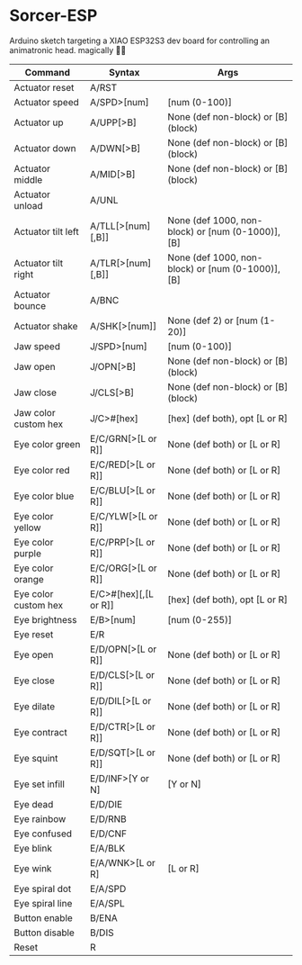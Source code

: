 # Sorcer-ESP
Arduino sketch targeting a XIAO ESP32S3 dev board for controlling an animatronic head. magically 🧙‍♂️

| Command              | Syntax                | Args                                              |
|----------------------|-----------------------|---------------------------------------------------|
| Actuator reset       | A/RST                 |                                                   |
| Actuator speed       | A/SPD>[num]           | [num (0-100)]                                     |
| Actuator up          | A/UPP[>B]             | None (def non-block) or [B] (block)               |
| Actuator down        | A/DWN[>B]             | None (def non-block) or [B] (block)               |
| Actuator middle      | A/MID[>B]             | None (def non-block) or [B] (block)               |
| Actuator unload      | A/UNL                 |                                                   |
| Actuator tilt left   | A/TLL[>[num][,B]]     | None (def 1000, non-block) or [num (0-1000)], [B] |
| Actuator tilt right  | A/TLR[>[num][,B]]     | None (def 1000, non-block) or [num (0-1000)], [B] |
| Actuator bounce      | A/BNC                 |                                                   |
| Actuator shake       | A/SHK[>[num]]         | None (def 2) or [num (1-20)]                      |
| Jaw speed            | J/SPD>[num]           | [num (0-100)]                                     |
| Jaw open             | J/OPN[>B]             | None (def non-block) or [B] (block)               |
| Jaw close            | J/CLS[>B]             | None (def non-block) or [B] (block)               |
| Jaw color custom hex | J/C>#[hex]            | [hex] (def both), opt [L or R]                    |
| Eye color green      | E/C/GRN[>[L or R]]    | None (def both) or [L or R]                       |
| Eye color red        | E/C/RED[>[L or R]]    | None (def both) or [L or R]                       |
| Eye color blue       | E/C/BLU[>[L or R]]    | None (def both) or [L or R]                       |
| Eye color yellow     | E/C/YLW[>[L or R]]    | None (def both) or [L or R]                       |
| Eye color purple     | E/C/PRP[>[L or R]]    | None (def both) or [L or R]                       |
| Eye color orange     | E/C/ORG[>[L or R]]    | None (def both) or [L or R]                       |
| Eye color custom hex | E/C>#[hex][,[L or R]] | [hex] (def both), opt [L or R]                    |
| Eye brightness       | E/B>[num]             | [num (0-255)]                                     |
| Eye reset            | E/R                   |                                                   |
| Eye open             | E/D/OPN[>[L or R]]    | None (def both) or [L or R]                       |
| Eye close            | E/D/CLS[>[L or R]]    | None (def both) or [L or R]                       |
| Eye dilate           | E/D/DIL[>[L or R]]    | None (def both) or [L or R]                       |
| Eye contract         | E/D/CTR[>[L or R]]    | None (def both) or [L or R]                       |
| Eye squint           | E/D/SQT[>[L or R]]    | None (def both) or [L or R]                       |
| Eye set infill       | E/D/INF>[Y or N]      | [Y or N]                                          |
| Eye dead             | E/D/DIE               |                                                   |
| Eye rainbow          | E/D/RNB               |                                                   |
| Eye confused         | E/D/CNF               |                                                   |
| Eye blink            | E/A/BLK               |                                                   |
| Eye wink             | E/A/WNK>[L or R]      | [L or R]                                          |
| Eye spiral dot       | E/A/SPD               |                                                   |
| Eye spiral line      | E/A/SPL               |                                                   |
| Button enable        | B/ENA                 |                                                   |
| Button disable       | B/DIS                 |                                                   |
| Reset                | R                     |                                                   |
